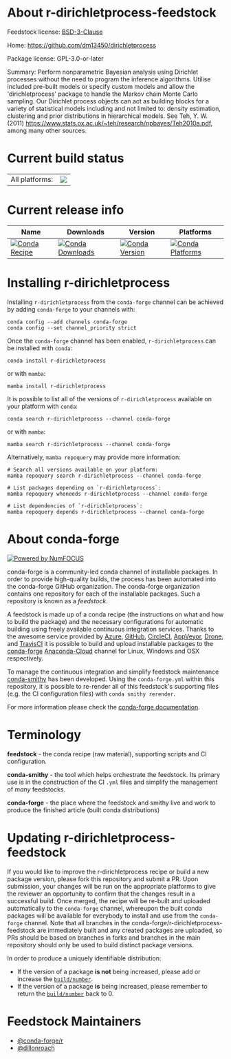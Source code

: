 About r-dirichletprocess-feedstock
==================================

Feedstock license: [BSD-3-Clause](https://github.com/conda-forge/r-dirichletprocess-feedstock/blob/main/LICENSE.txt)

Home: https://github.com/dm13450/dirichletprocess

Package license: GPL-3.0-or-later

Summary: Perform nonparametric Bayesian analysis using Dirichlet processes without the need to program the inference algorithms. Utilise included pre-built models or specify custom models and allow the 'dirichletprocess' package to handle the Markov chain Monte Carlo sampling. Our Dirichlet process objects can act as building blocks for a variety of statistical models including and not limited to: density estimation, clustering and prior distributions in hierarchical models. See Teh, Y. W. (2011) <https://www.stats.ox.ac.uk/~teh/research/npbayes/Teh2010a.pdf>, among many other sources.

Current build status
====================


<table><tr><td>All platforms:</td>
    <td>
      <a href="https://dev.azure.com/conda-forge/feedstock-builds/_build/latest?definitionId=18858&branchName=main">
        <img src="https://dev.azure.com/conda-forge/feedstock-builds/_apis/build/status/r-dirichletprocess-feedstock?branchName=main">
      </a>
    </td>
  </tr>
</table>

Current release info
====================

| Name | Downloads | Version | Platforms |
| --- | --- | --- | --- |
| [![Conda Recipe](https://img.shields.io/badge/recipe-r--dirichletprocess-green.svg)](https://anaconda.org/conda-forge/r-dirichletprocess) | [![Conda Downloads](https://img.shields.io/conda/dn/conda-forge/r-dirichletprocess.svg)](https://anaconda.org/conda-forge/r-dirichletprocess) | [![Conda Version](https://img.shields.io/conda/vn/conda-forge/r-dirichletprocess.svg)](https://anaconda.org/conda-forge/r-dirichletprocess) | [![Conda Platforms](https://img.shields.io/conda/pn/conda-forge/r-dirichletprocess.svg)](https://anaconda.org/conda-forge/r-dirichletprocess) |

Installing r-dirichletprocess
=============================

Installing `r-dirichletprocess` from the `conda-forge` channel can be achieved by adding `conda-forge` to your channels with:

```
conda config --add channels conda-forge
conda config --set channel_priority strict
```

Once the `conda-forge` channel has been enabled, `r-dirichletprocess` can be installed with `conda`:

```
conda install r-dirichletprocess
```

or with `mamba`:

```
mamba install r-dirichletprocess
```

It is possible to list all of the versions of `r-dirichletprocess` available on your platform with `conda`:

```
conda search r-dirichletprocess --channel conda-forge
```

or with `mamba`:

```
mamba search r-dirichletprocess --channel conda-forge
```

Alternatively, `mamba repoquery` may provide more information:

```
# Search all versions available on your platform:
mamba repoquery search r-dirichletprocess --channel conda-forge

# List packages depending on `r-dirichletprocess`:
mamba repoquery whoneeds r-dirichletprocess --channel conda-forge

# List dependencies of `r-dirichletprocess`:
mamba repoquery depends r-dirichletprocess --channel conda-forge
```


About conda-forge
=================

[![Powered by
NumFOCUS](https://img.shields.io/badge/powered%20by-NumFOCUS-orange.svg?style=flat&colorA=E1523D&colorB=007D8A)](https://numfocus.org)

conda-forge is a community-led conda channel of installable packages.
In order to provide high-quality builds, the process has been automated into the
conda-forge GitHub organization. The conda-forge organization contains one repository
for each of the installable packages. Such a repository is known as a *feedstock*.

A feedstock is made up of a conda recipe (the instructions on what and how to build
the package) and the necessary configurations for automatic building using freely
available continuous integration services. Thanks to the awesome service provided by
[Azure](https://azure.microsoft.com/en-us/services/devops/), [GitHub](https://github.com/),
[CircleCI](https://circleci.com/), [AppVeyor](https://www.appveyor.com/),
[Drone](https://cloud.drone.io/welcome), and [TravisCI](https://travis-ci.com/)
it is possible to build and upload installable packages to the
[conda-forge](https://anaconda.org/conda-forge) [Anaconda-Cloud](https://anaconda.org/)
channel for Linux, Windows and OSX respectively.

To manage the continuous integration and simplify feedstock maintenance
[conda-smithy](https://github.com/conda-forge/conda-smithy) has been developed.
Using the ``conda-forge.yml`` within this repository, it is possible to re-render all of
this feedstock's supporting files (e.g. the CI configuration files) with ``conda smithy rerender``.

For more information please check the [conda-forge documentation](https://conda-forge.org/docs/).

Terminology
===========

**feedstock** - the conda recipe (raw material), supporting scripts and CI configuration.

**conda-smithy** - the tool which helps orchestrate the feedstock.
                   Its primary use is in the construction of the CI ``.yml`` files
                   and simplify the management of *many* feedstocks.

**conda-forge** - the place where the feedstock and smithy live and work to
                  produce the finished article (built conda distributions)


Updating r-dirichletprocess-feedstock
=====================================

If you would like to improve the r-dirichletprocess recipe or build a new
package version, please fork this repository and submit a PR. Upon submission,
your changes will be run on the appropriate platforms to give the reviewer an
opportunity to confirm that the changes result in a successful build. Once
merged, the recipe will be re-built and uploaded automatically to the
`conda-forge` channel, whereupon the built conda packages will be available for
everybody to install and use from the `conda-forge` channel.
Note that all branches in the conda-forge/r-dirichletprocess-feedstock are
immediately built and any created packages are uploaded, so PRs should be based
on branches in forks and branches in the main repository should only be used to
build distinct package versions.

In order to produce a uniquely identifiable distribution:
 * If the version of a package **is not** being increased, please add or increase
   the [``build/number``](https://docs.conda.io/projects/conda-build/en/latest/resources/define-metadata.html#build-number-and-string).
 * If the version of a package **is** being increased, please remember to return
   the [``build/number``](https://docs.conda.io/projects/conda-build/en/latest/resources/define-metadata.html#build-number-and-string)
   back to 0.

Feedstock Maintainers
=====================

* [@conda-forge/r](https://github.com/conda-forge/r/)
* [@dillonroach](https://github.com/dillonroach/)


